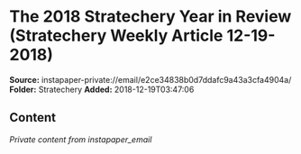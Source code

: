 # The 2018 Stratechery Year in Review (Stratechery Weekly Article 12-19-2018)

**Source:** instapaper-private://email/e2ce34838b0d7ddafc9a43a3cfa4904a/
**Folder:** Stratechery
**Added:** 2018-12-19T03:47:06




## Content
*Private content from instapaper_email*
